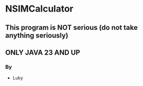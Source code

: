 # NSIMCalculator

## This program is NOT serious (do not take anything seriously)

## ONLY JAVA 23 AND UP

### By
- Luky

